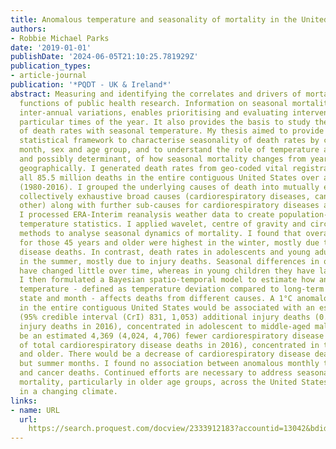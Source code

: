 ```yaml
---
title: Anomalous temperature and seasonality of mortality in the United States
authors:
- Robbie Michael Parks
date: '2019-01-01'
publishDate: '2024-06-05T21:10:25.781929Z'
publication_types:
- article-journal
publication: '*PQDT - UK & Ireland*'
abstract: Measuring and identifying the correlates and drivers of mortality are key
  functions of public health research. Information on seasonal mortality, and its
  inter-annual variations, enables prioritising and evaluating interventions during
  particular times of the year. It also provides the basis to study the association
  of death rates with seasonal temperature. My thesis aimed to provide and apply a
  statistical framework to characterise seasonality of death rates by cause of death,
  month, sex and age group, and to understand the role of temperature as a predictor,
  and possibly determinant, of how seasonal mortality changes from year to year and
  geographically. I generated death rates from geo-coded vital registration data on
  all 85.5 million deaths in the entire contiguous United States over a 37-year period
  (1980-2016). I grouped the underlying causes of death into mutually exclusive and
  collectively exhaustive broad causes (cardiorespiratory diseases, cancers, injuries,
  other) along with further sub-causes for cardiorespiratory diseases and injuries.
  I processed ERA-Interim reanalysis weather data to create population-weighted monthly
  temperature statistics. I applied wavelet, centre of gravity and circular statistics
  methods to analyse seasonal dynamics of mortality. I found that overall death rates
  for those 45 years and older were highest in the winter, mostly due to cardiorespiratory
  disease deaths. In contrast, death rates in adolescents and young adults peaked
  in the summer, mostly due to injury deaths. Seasonal differences in older age groups
  have changed little over time, whereas in young children they have largely disappeared.
  I then formulated a Bayesian spatio-temporal model to estimate how anomalous monthly
  temperature - defined as temperature deviation compared to long-term norm for each
  state and month - affects deaths from different causes. A 1°C anomalously warm year
  in the entire contiguous United States would be associated with an estimated 941
  (95% credible interval (CrI) 831, 1,053) additional injury deaths (0.5% of total
  injury deaths in 2016), concentrated in adolescent to middle-aged males. There would
  be an estimated 4,369 (4,024, 4,706) fewer cardiorespiratory disease deaths (0.4%
  of total cardiorespiratory disease deaths in 2016), concentrated in those 55 years
  and older. There would be a decrease of cardiorespiratory disease deaths in all
  but summer months. I found no association between anomalous monthly temperature
  and cancer deaths. Continued efforts are necessary to address seasonal peaks in
  mortality, particularly in older age groups, across the United States, especially
  in a changing climate.
links:
- name: URL
  url: 
    https://search.proquest.com/docview/2333912183?accountid=13042&bdid=9409&_bd=Kj1cEXtKOzGwHhZyU3tEin5Y1aQ%3D
---
```

